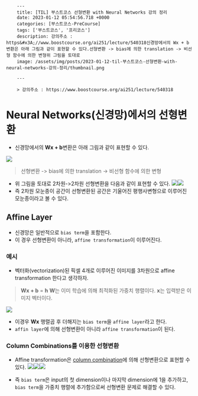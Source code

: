 

        ---
        title: [TIL] 부스트코스 선형변환 with Neural Networks 강의 정리
        date: 2023-01-12 05:54:56.718 +0000
        categories: [부스트코스-PreCourse]
        tags: ['부스트코스', '프리코스']
        description: 강의주소 : https&#x3A;//www.boostcourse.org/ai251/lecture/540318신경망에서의 Wx + b변환은 아래 그림과 같이 표현할 수 있다.선형변환 -> bias에 의한 translation -> 비선형 함수에 의한 변형위 그림을 토대로
        image: /assets/img/posts/2023-01-12-til-부스트코스-선형변환-with-neural-networks-강의-정리/thumbnail.png
        
        ---

        > 강의주소 : https://www.boostcourse.org/ai251/lecture/540318

# Neural Networks(신경망)에서의 선형변환

- 신경망에서의 **Wx + b**변환은 아래 그림과 같이 표현할 수 있다.

![](/assets/img/posts/2023-01-12-til-부스트코스-선형변환-with-neural-networks-강의-정리/img0.png)

> 선형변환 -> bias에 의한 translation -> 비선형 함수에 의한 변형

- 위 그림을 토대로 2차원->2차원 선형변환을 다음과 같이 표현할 수 있다.
![](/assets/img/posts/2023-01-12-til-부스트코스-선형변환-with-neural-networks-강의-정리/img1.png)![](/assets/img/posts/2023-01-12-til-부스트코스-선형변환-with-neural-networks-강의-정리/img2.png)
- 즉 2차원 모눈종이 공간이 선형변환된 공간은 기울어진 평행사변형으로 이루어진 모눈종이라고 볼 수 있다.

## Affine Layer

- 신경망은 일반적으로 `bias term`을 포함한다.
- 이 경우 선형변환이 아니라, `affine transformation`이 이루어진다.

### 예시

- 벡터화(vectorization)된 픽셀 4개로 이루어진 이미지를 3차원으로 affine transformation 한다고 생각하자.

> **Wx + b** = **h**
> **W**는 이미 학습에 의해 최적화된 가중치 행렬이다.
> **x**는 입력받은 이미지 벡터이다.

![](/assets/img/posts/2023-01-12-til-부스트코스-선형변환-with-neural-networks-강의-정리/img3.png)

- 이경우 **Wx** 행렬곱 후 더해지는 `bias term`을 `affine layer`라고 한다.
- `affin layer`에 의해 선형변환이 아니라 `affine transformation`이 된다.

### Column Combinations를 이용한 선형변환

- Affine transformation은 [column combination](https://velog.io/@cjkangme/TIL-%EB%B6%80%EC%8A%A4%ED%8A%B8%EC%BD%94%EC%8A%A4-%EC%84%A0%ED%98%95%EA%B2%B0%ED%95%A9-%EA%B0%95%EC%9D%98-%EC%A0%95%EB%A6%AC#%ED%96%89%EB%A0%AC%EA%B3%B1%EC%9D%98-%ED%91%9C%ED%98%84)에 의해 선형변환으로 표현할 수 있다.
![](/assets/img/posts/2023-01-12-til-부스트코스-선형변환-with-neural-networks-강의-정리/img4.png)![](/assets/img/posts/2023-01-12-til-부스트코스-선형변환-with-neural-networks-강의-정리/img5.png)![](/assets/img/posts/2023-01-12-til-부스트코스-선형변환-with-neural-networks-강의-정리/img6.png)

- 즉 `bias term`은 input의 첫 dimension이나 마지막 dimension에 1을 추가하고, `bias term`을 가중치 행렬에 추가함으로써 선형변환 문제로 해결할 수 있다.

        